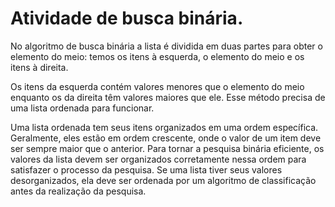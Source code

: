 # Atividade de busca binária.

No algoritmo de busca binária a lista é dividida em duas partes para obter o elemento do meio: temos os itens à esquerda, o elemento do meio e os itens à direita.

Os itens da esquerda contém valores menores que o elemento do meio enquanto os da direita têm valores maiores que ele. Esse método precisa de uma lista ordenada para funcionar.

Uma lista ordenada tem seus itens organizados em uma ordem específica. Geralmente, eles estão em ordem crescente, onde o valor de um item deve ser sempre maior que o anterior. Para tornar a pesquisa binária eficiente, os valores da lista devem ser organizados corretamente nessa ordem para satisfazer o processo da pesquisa. Se uma lista tiver seus valores desorganizados, ela deve ser ordenada por um algoritmo de classificação antes da realização da pesquisa.


